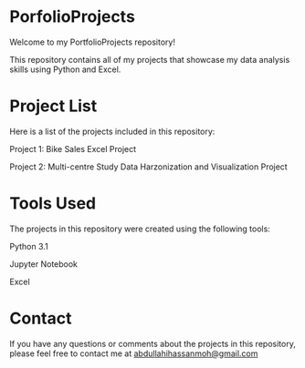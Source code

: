 # PorfolioProjects
Welcome to my PortfolioProjects repository! 

This repository contains all of my projects that showcase my data analysis skills using Python and Excel.

# Project List
Here is a list of the projects included in this repository:

Project 1: Bike Sales Excel Project

Project 2: Multi-centre Study Data Harzonization and Visualization Project


# Tools Used
The projects in this repository were created using the following tools:

Python 3.1

Jupyter Notebook

Excel


# Contact

If you have any questions or comments about the projects in this repository, please feel free to contact me at abdullahihassanmoh@gmail.com

